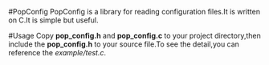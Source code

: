#PopConfig
PopConfig is a library for reading configuration files.It is written on C.It is 
simple but useful.

#Usage
Copy **pop_config.h** and **pop_config.c** to your project directory,then include the **pop_config.h** to your source file.To see the detail,you can reference the *example/test.c*. 
